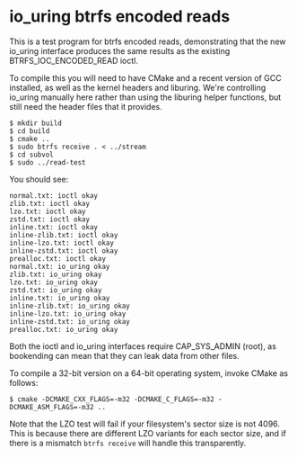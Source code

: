 io_uring btrfs encoded reads
============================

This is a test program for btrfs encoded reads, demonstrating that the new
io_uring interface produces the same results as the existing BTRFS_IOC_ENCODED_READ
ioctl.

To compile this you will need to have CMake and a recent version of GCC installed,
as well as the kernel headers and liburing. We're controlling io_uring manually
here rather than using the liburing helper functions, but still need the header
files that it provides.

```
$ mkdir build
$ cd build
$ cmake ..
$ sudo btrfs receive . < ../stream
$ cd subvol
$ sudo ../read-test
```

You should see:
```
normal.txt: ioctl okay
zlib.txt: ioctl okay
lzo.txt: ioctl okay
zstd.txt: ioctl okay
inline.txt: ioctl okay
inline-zlib.txt: ioctl okay
inline-lzo.txt: ioctl okay
inline-zstd.txt: ioctl okay
prealloc.txt: ioctl okay
normal.txt: io_uring okay
zlib.txt: io_uring okay
lzo.txt: io_uring okay
zstd.txt: io_uring okay
inline.txt: io_uring okay
inline-zlib.txt: io_uring okay
inline-lzo.txt: io_uring okay
inline-zstd.txt: io_uring okay
prealloc.txt: io_uring okay
```

Both the ioctl and io_uring interfaces require CAP_SYS_ADMIN (root), as
bookending can mean that they can leak data from other files.

To compile a 32-bit version on a 64-bit operating system, invoke CMake as
follows:

```
$ cmake -DCMAKE_CXX_FLAGS=-m32 -DCMAKE_C_FLAGS=-m32 -DCMAKE_ASM_FLAGS=-m32 ..
```

Note that the LZO test will fail if your filesystem's sector size is not 4096.
This is because there are different LZO variants for each sector size, and if
there is a mismatch `btrfs receive` will handle this transparently.
